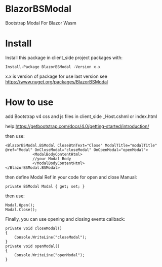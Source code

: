 # BlazorBSModal
Bootstrap Modal For Blazor Wasm

# Install
Install this package in client_side project packages with:
```
Install-Package BlazorBSModal -Version x.x
``` 
x.x is version of package for use last version see https://www.nuget.org/packages/BlazorBSModal

# How to use
add Bootstrap v4 css and js files in client_side _Host.cshml or index.html

help:https://getbootstrap.com/docs/4.0/getting-started/introduction/

then use:
```
<BlazorBSModal.BSModal CloseBtnText="Close" ModalTitle="modalTitle" @ref="Modal" OnCloseModal="closeModal" OnOpenModal="openModal">
            <ModalBodyContentHtml>
            //your Modal Body
            </ModalBodyContentHtml>
</BlazorBSModal.BSModal>
```
then define Modal Ref in your code for open and close Manual:
```
private BSModal Modal { get; set; }
```
then use:
```
Modal.Open();
Modal.Close();
```
Finally, you can use opening and closing events callback:
```
private void closeModal()
{
    Console.WriteLine("closeModal");
}
private void openModal()
{
    Console.WriteLine("openModal");
}
```
